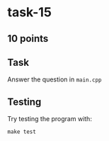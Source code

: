 # task-15

## 10 points

## Task

Answer the question in `main.cpp`

## Testing

Try testing the program with:

```shell
make test
```

